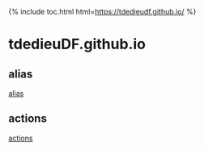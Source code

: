 {% include toc.html html=https://tdedieudf.github.io/ %}

# tdedieuDF.github.io

## alias

[alias](https://tdedieuDF.github.io/alias)

## actions

[actions](https://tdedieuDF.github.io/actions)
